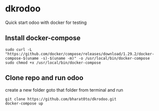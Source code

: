 # dkrodoo
Quick start odoo with docker for testing

## Install docker-compose

```
sudo curl -L "https://github.com/docker/compose/releases/download/1.29.2/docker-compose-$(uname -s)-$(uname -m)" -o /usr/local/bin/docker-compose
sudo chmod +x /usr/local/bin/docker-compose
```
## Clone repo and run odoo
create a new folder
goto that folder from terminal and run

```
git clone https://github.com/bharat0to/dkrodoo.git
docker-compose up
```
